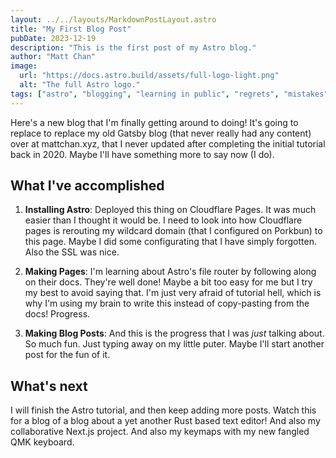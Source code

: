 ```yaml
---
layout: ../../layouts/MarkdownPostLayout.astro
title: "My First Blog Post"
pubDate: 2023-12-19
description: "This is the first post of my Astro blog."
author: "Matt Chan"
image:
  url: "https://docs.astro.build/assets/full-logo-light.png"
  alt: "The full Astro logo."
tags: ["astro", "blogging", "learning in public", "regrets", "mistakes"]
---
```


Here's a new blog that I'm finally getting around to doing! It's going to replace to replace my old Gatsby blog (that never really had any content) over at mattchan.xyz, that I never updated after completing the initial tutorial back in 2020. Maybe I'll have something more to say now (I do).

## What I've accomplished

1. **Installing Astro**: Deployed this thing on Cloudflare Pages. It was much easier than I thought it would be. I need to look into how Cloudflare pages is rerouting my wildcard domain (that I configured on Porkbun) to this page. Maybe I did some configurating that I have simply forgotten. Also the SSL was nice.

2. **Making Pages**: I'm learning about Astro's file router by following along on their docs. They're well done! Maybe a bit too easy for me but I try my best to avoid saying that. I'm just very afraid of tutorial hell, which is why I'm using my brain to write this instead of copy-pasting from the docs! Progress.

3. **Making Blog Posts**: And this is the progress that I was _just_ talking about. So much fun. Just typing away on my little puter. Maybe I'll start another post for the fun of it.

## What's next

I will finish the Astro tutorial, and then keep adding more posts. Watch this for a blog of a blog about a yet another Rust based text editor! And also my collaborative Next.js project. And also my keymaps with my new fangled QMK keyboard.
